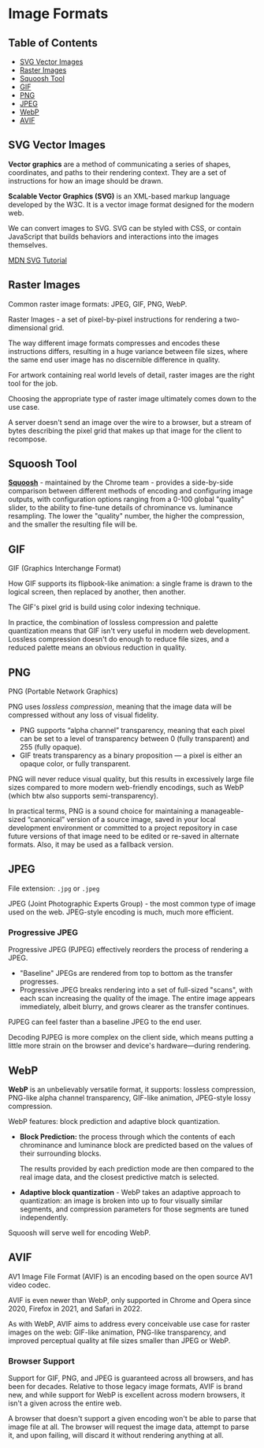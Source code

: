 # Image Formats

## Table of Contents

- [SVG Vector Images](#svg-vector-images)
- [Raster Images](#raster-images)
- [Squoosh Tool](#squoosh-tool)
- [GIF](#gif)
- [PNG](#png)
- [JPEG](#jpeg)
- [WebP](#webp)
- [AVIF](#avif)

## SVG Vector Images

**Vector graphics** are a method of communicating a series of shapes, coordinates, and paths to their rendering context. They are a set of instructions for how an image should be drawn.

**Scalable Vector Graphics (SVG)** is an XML-based markup language developed by the W3C. It is a vector image format designed for the modern web.

We can convert images to SVG. SVG can be styled with CSS, or contain JavaScript that builds behaviors and interactions into the images themselves.

[MDN SVG Tutorial](https://developer.mozilla.org/docs/Web/SVG/Tutorial/Introduction)

## Raster Images

Common raster image formats: JPEG, GIF, PNG, WebP.

Raster Images - a set of pixel-by-pixel instructions for rendering a two-dimensional grid.

The way different image formats compresses and encodes these instructions differs, resulting in a huge variance between file sizes, where the same end user image has no discernible difference in quality.

For artwork containing real world levels of detail, raster images are the right tool for the job.

Choosing the appropriate type of raster image ultimately comes down to the use case.

A server doesn't send an image over the wire to a browser, but a stream of bytes describing the pixel grid that makes up that image for the client to recompose.

## Squoosh Tool

[**Squoosh**](https://squoosh.app/) - maintained by the Chrome team - provides a side-by-side comparison between different methods of encoding and configuring image outputs, with configuration options ranging from a 0-100 global "quality" slider, to the ability to fine-tune details of chrominance vs. luminance resampling. The lower the "quality" number, the higher the compression, and the smaller the resulting file will be.

## GIF

GIF (Graphics Interchange Format)

How GIF supports its flipbook-like animation: a single frame is drawn to the logical screen, then replaced by another, then another.

The GIF's pixel grid is build using color indexing technique.

In practice, the combination of lossless compression and palette quantization means that GIF isn't very useful in modern web development. Lossless compression doesn't do enough to reduce file sizes, and a reduced palette means an obvious reduction in quality.

## PNG

PNG (Portable Network Graphics)

PNG uses _lossless compression_, meaning that the image data will be compressed without any loss of visual fidelity.

- PNG supports “alpha channel” transparency, meaning that each pixel can be set to a level of transparency between 0 (fully transparent) and 255 (fully opaque).
- GIF treats transparency as a binary proposition — a pixel is either an opaque color, or fully transparent.

PNG will never reduce visual quality, but this results in excessively large file sizes compared to more modern web-friendly encodings, such as WebP (which btw also supports semi-transparency).

In practical terms, PNG is a sound choice for maintaining a manageable-sized “canonical” version of a source image, saved in your local development environment or committed to a project repository in case future versions of that image need to be edited or re-saved in alternate formats. Also, it may be used as a fallback version.

## JPEG

File extension: `.jpg` or `.jpeg`

JPEG (Joint Photographic Experts Group) - the most common type of image used on the web. JPEG-style encoding is much, much more efficient.

### Progressive JPEG

Progressive JPEG (PJPEG) effectively reorders the process of rendering a JPEG.

- "Baseline" JPEGs are rendered from top to bottom as the transfer progresses.
- Progressive JPEG breaks rendering into a set of full-sized "scans", with each scan increasing the quality of the image. The entire image appears immediately, albeit blurry, and grows clearer as the transfer continues.

PJPEG can feel faster than a baseline JPEG to the end user.

Decoding PJPEG is more complex on the client side, which means putting a little more strain on the browser and device's hardware—during rendering.

## WebP

**WebP** is an unbelievably versatile format, it supports: lossless compression, PNG-like alpha channel transparency, GIF-like animation, JPEG-style lossy compression.

WebP features: block prediction and adaptive block quantization.

- **Block Prediction:** the process through which the contents of each chrominance and luminance block are predicted based on the values of their surrounding blocks.

  The results provided by each prediction mode are then compared to the real image data, and the closest predictive match is selected.

- **Adaptive block quantization** - WebP takes an adaptive approach to quantization: an image is broken into up to four visually similar segments, and compression parameters for those segments are tuned independently.

Squoosh will serve well for encoding WebP.

## AVIF

AV1 Image File Format (AVIF) is an encoding based on the open source AV1 video codec.

AVIF is even newer than WebP, only supported in Chrome and Opera since 2020, Firefox in 2021, and Safari in 2022.

As with WebP, AVIF aims to address every conceivable use case for raster images on the web: GIF-like animation, PNG-like transparency, and improved perceptual quality at file sizes smaller than JPEG or WebP.

### Browser Support

Support for GIF, PNG, and JPEG is guaranteed across all browsers, and has been for decades. Relative to those legacy image formats, AVIF is brand new, and while support for WebP is excellent across modern browsers, it isn't a given across the entire web.

A browser that doesn't support a given encoding won't be able to parse that image file at all. The browser will request the image data, attempt to parse it, and upon failing, will discard it without rendering anything at all.
